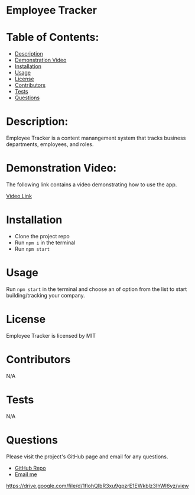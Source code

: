 # Employee Tracker
<h1>Table of Contents:</h1>
<ul>
  <li><a href="#description">Description</a></li>
  <li><a href="#demonstration">Demonstration Video</a></li>
  <li><a href="#installation">Installation</a></li>
  <li><a href="#usage">Usage</a></li>
  <li><a href="#license">License</a></li>
  <li><a href="#contributors">Contributors</a></li>
  <li><a href="#tests">Tests</a></li>
  <li><a href="#questions">Questions</a></li>
</ul>
<h1 id="description">Description:</h1>
<p>Employee Tracker is a content manangement system that tracks business departments, employees, and roles.</p>

<h1 id="demonstration">Demonstration Video:</h1>
<p>The following link contains a video demonstrating how to use the app.</p>
<a href="https://drive.google.com/file/d/1flohQIbR3xu9gpzrE1EWkblz3IhWI6yz/view" target="_blank">Video Link</a>

<h1 id="installation">Installation</h1>

- Clone the project repo 
- Run `npm i` in the terminal 
- Run `npm start`

<h1 id="usage">Usage</h1>

Run `npm start` in the terminal and choose an of option from the list to start building/tracking your company.

<h1 id="license">License</h1>
<p>Employee Tracker is licensed by MIT</p>
<h1 id="contributors">Contributors</h1>
<p>N/A</p>
<h1 id="tests">Tests</h1>
<p>N/A</p>
<h1 id="questions">Questions</h1>
<p>Please visit the project's GitHub page and email for any questions.</p>
<ul>
  <li><a href="https://github.com/ktkyletran/employee-tracker">GitHub Repo</a></li>
  <li><a href="mailto: ktkyletran@gmail.com">Email me</a></li>
</ul>

https://drive.google.com/file/d/1flohQIbR3xu9gpzrE1EWkblz3IhWI6yz/view